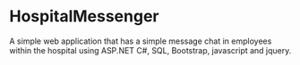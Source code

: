 # HospitalMessenger
A simple web application that has a simple message chat in employees within the hospital using ASP.NET C#, SQL, Bootstrap, javascript and jquery.
